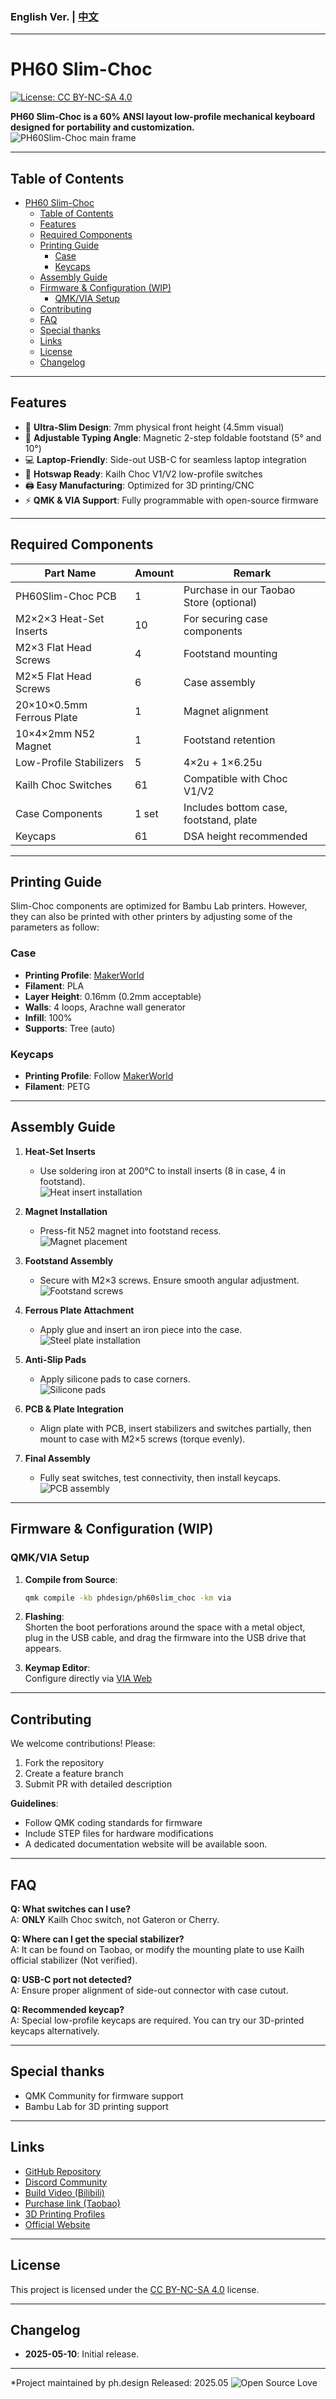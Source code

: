 ### English Ver. | [中文](README-ZH.md)
---
# PH60 Slim-Choc  
[![License: CC BY-NC-SA 4.0](https://img.shields.io/badge/License-CC%20BY--NC--SA%204.0-lightgrey.svg)](https://creativecommons.org/licenses/by-nc-sa/4.0/)

**PH60 Slim-Choc is a 60% ANSI layout low-profile mechanical keyboard designed for portability and customization.**  
![PH60Slim-Choc main frame](Image/008.jpg)

---

## Table of Contents
- [PH60 Slim-Choc](#ph60-slim-choc)
  - [Table of Contents](#table-of-contents)
  - [Features](#features)
  - [Required Components](#required-components)
  - [Printing Guide](#printing-guide)
    - [Case](#case)
    - [Keycaps](#keycaps)
  - [Assembly Guide](#assembly-guide)
  - [Firmware \& Configuration (WIP)](#firmware--configuration-wip)
    - [QMK/VIA Setup](#qmkvia-setup)
  - [Contributing](#contributing)
  - [FAQ](#faq)
  - [Special thanks](#special-thanks)
  - [Links](#links)
  - [License](#license)
  - [Changelog](#changelog)

---

## Features
+ 📏 **Ultra-Slim Design**: 7mm physical front height (4.5mm visual)
+ 🧲 **Adjustable Typing Angle**: Magnetic 2-step foldable footstand (5° and 10°)
+ 💻 **Laptop-Friendly**: Side-out USB-C for seamless laptop integration
+ 🔅 **Hotswap Ready**: Kailh Choc V1/V2 low-profile switches
+ 🖨️ **Easy Manufacturing**: Optimized for 3D printing/CNC
+ ⚡ **QMK & VIA Support**: Fully programmable with open-source firmware

---

## Required Components
| Part Name                          | Amount | Remark                                        |
|------------------------------------|--------|-----------------------------------------------|
| PH60Slim-Choc PCB                  | 1      | Purchase in our Taobao Store (optional)       |
| M2×2×3 Heat-Set Inserts            | 10     | For securing case components                  |
| M2×3 Flat Head Screws              | 4      | Footstand mounting                            |
| M2×5 Flat Head Screws              | 6      | Case assembly                                 |
| 20×10×0.5mm Ferrous Plate          | 1      | Magnet alignment                              |
| 10×4×2mm N52 Magnet                | 1      | Footstand retention                           |
| Low-Profile Stabilizers            | 5      | 4×2u + 1×6.25u                              |
| Kailh Choc Switches                | 61     | Compatible with Choc V1/V2                    |
| Case Components                    | 1 set  | Includes bottom case, footstand, plate        |
| Keycaps                            | 61     | DSA height recommended                        |

---

## Printing Guide
Slim-Choc components are optimized for Bambu Lab printers. However, they can also be printed with other printers by adjusting some of the parameters as follow:
### Case
- **Printing Profile**: [MakerWorld](https://makerworld.com/en/models/1361888)
- **Filament**: PLA 
- **Layer Height**: 0.16mm (0.2mm acceptable)
- **Walls**: 4 loops, Arachne wall generator
- **Infill**: 100% 
- **Supports**: Tree (auto)

### Keycaps
- **Printing Profile**: Follow [MakerWorld](https://makerworld.com/en/models/1394378)
- **Filament**: PETG

---

## Assembly Guide
1. **Heat-Set Inserts**  
   - Use soldering iron at 200°C to install inserts (8 in case, 4 in footstand).  
   ![Heat insert installation](Image/001.jpg)

2. **Magnet Installation**  
   - Press-fit N52 magnet into footstand recess.  
   ![Magnet placement](Image/003.jpg)

3. **Footstand Assembly**  
   - Secure with M2×3 screws. Ensure smooth angular adjustment.  
   ![Footstand screws](Image/004.jpg)

4. **Ferrous Plate Attachment**  
   - Apply glue and insert an iron piece into the case. 
   ![Steel plate installation](Image/006.jpg)

5. **Anti-Slip Pads**  
   - Apply silicone pads to case corners.  
   ![Silicone pads](Image/005.jpg)

6. **PCB & Plate Integration**  
   - Align plate with PCB, insert stabilizers and switches partially, then mount to case with M2×5 screws (torque evenly).  
   

7. **Final Assembly**  
   - Fully seat switches, test connectivity, then install keycaps.
   ![PCB assembly](Image/007.jpg)

---

## Firmware & Configuration (WIP)
### QMK/VIA Setup
1. **Compile from Source**:  
   ```bash
   qmk compile -kb phdesign/ph60slim_choc -km via
   ```
2. **Flashing**:  
  Shorten the boot perforations around the space with a metal object, plug in the USB cable, and drag the firmware into the USB drive that appears.

1. **Keymap Editor**:  
   Configure directly via [VIA Web](https://usevia.app/)

---

## Contributing
We welcome contributions! Please:  
1. Fork the repository
2. Create a feature branch
3. Submit PR with detailed description  

**Guidelines**:  
- Follow QMK coding standards for firmware  
- Include STEP files for hardware modifications  
- A dedicated documentation website will be available soon.

---

## FAQ
**Q: What switches can I use?**  
A: **ONLY** Kailh Choc switch, not Gateron or Cherry.

**Q: Where can I get the special stabilizer?**  
A: It can be found on Taobao, or modify the mounting plate to use Kailh official stabilizer (Not verified).

**Q: USB-C port not detected?**  
A: Ensure proper alignment of side-out connector with case cutout.

**Q: Recommended keycap?**  
A: Special low-profile keycaps are required. You can try our 3D-printed keycaps alternatively.

---

## Special thanks
- QMK Community for firmware support
- Bambu Lab for 3D printing support

---

## Links
- [GitHub Repository](https://github.com/ph-design/PH60Slim-Choc) 
- [Discord Community](https://discord.gg/8UfQXcefPH)
- [Build Video (Bilibili)](https://www.bilibili.com/video/BV1Te5VzBEiK/)
- [Purchase link (Taobao)](https://shop268559013.taobao.com/)
- [3D Printing Profiles](https://makerworld.com/en/@M_Altmann)
- [Official Website](https://phdesign.cc)

---

## License
This project is licensed under the [CC BY-NC-SA 4.0](https://creativecommons.org/licenses/by-nc-sa/4.0/) license.

---

## Changelog
- **2025-05-10**: Initial release.

---

*Project maintained by ph.design Released: 2025.05 
![Open Source Love](https://badges.frapsoft.com/os/v2/open-source.svg?v=103)